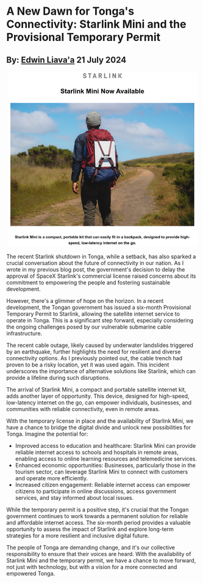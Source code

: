 # A New Dawn for Tonga's Connectivity: Starlink Mini and the Provisional Temporary Permit 
## By: [Edwin Liava'a](https://github.com/EdwinLiavaa) 21 July 2024

<p align="center">
 <img width="500" src="https://github.com/EdwinLiavaa/liavaa.space/blob/main/blog/20240721/pic.png">
</p>

The recent Starlink shutdown in Tonga, while a setback, has also sparked a crucial conversation about the future of connectivity in our nation. As I wrote in my previous blog post, the government's decision to delay the approval of SpaceX Starlink's commercial license raised concerns about its commitment to empowering the people and fostering sustainable development.

However, there's a glimmer of hope on the horizon. In a recent development, the Tongan government has issued a six-month Provisional Temporary Permit to Starlink, allowing the satellite internet service to operate in Tonga. This is a significant step forward, especially considering the ongoing challenges posed by our vulnerable submarine cable infrastructure.

The recent cable outage, likely caused by underwater landslides triggered by an earthquake, further highlights the need for resilient and diverse connectivity options. As I previously pointed out, the cable trench had proven to be a risky location, yet it was used again. This incident underscores the importance of alternative solutions like Starlink, which can provide a lifeline during such disruptions.

The arrival of Starlink Mini, a compact and portable satellite internet kit, adds another layer of opportunity. This device, designed for high-speed, low-latency internet on the go, can empower individuals, businesses, and communities with reliable connectivity, even in remote areas.

With the temporary license in place and the availability of Starlink Mini, we have a chance to bridge the digital divide and unlock new possibilities for Tonga. Imagine the potential for:

* Improved access to education and healthcare: Starlink Mini can provide reliable internet access to schools and hospitals in remote areas, enabling access to online learning resources and telemedicine services.
* Enhanced economic opportunities: Businesses, particularly those in the tourism sector, can leverage Starlink Mini to connect with customers and operate more efficiently.
* Increased citizen engagement: Reliable internet access can empower citizens to participate in online discussions, access government services, and stay informed about local issues.
  
While the temporary permit is a positive step, it's crucial that the Tongan government continues to work towards a permanent solution for reliable and affordable internet access. The six-month period provides a valuable opportunity to assess the impact of Starlink and explore long-term strategies for a more resilient and inclusive digital future.

The people of Tonga are demanding change, and it's our collective responsibility to ensure that their voices are heard. With the availability of Starlink Mini and the temporary permit, we have a chance to move forward, not just with technology, but with a vision for a more connected and empowered Tonga.